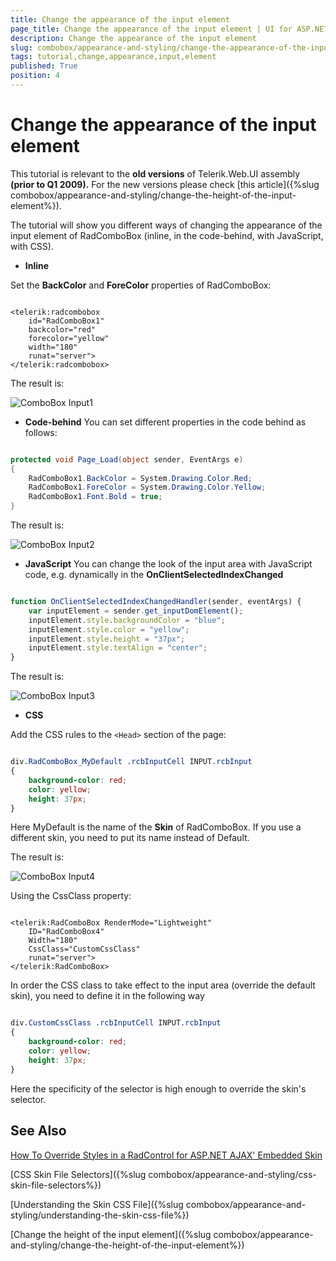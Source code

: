 ```yaml
---
title: Change the appearance of the input element
page_title: Change the appearance of the input element | UI for ASP.NET AJAX Documentation
description: Change the appearance of the input element
slug: combobox/appearance-and-styling/change-the-appearance-of-the-input-element
tags: tutorial,change,appearance,input,element
published: True
position: 4
---
```


# Change the appearance of the input element

This tutorial is relevant to the **old versions** of Telerik.Web.UI assembly **(prior to Q1 2009).** For the new versions please check [this article]({%slug combobox/appearance-and-styling/change-the-height-of-the-input-element%}).


The tutorial will show you different ways of changing the appearance of the input element of RadComboBox (inline, in the code-behind, with JavaScript, with CSS).

*  **Inline**

Set the **BackColor** and **ForeColor** properties of RadComboBox:

````ASPNET

<telerik:radcombobox 
	id="RadComboBox1" 
	backcolor="red" 
	forecolor="yellow" 
	width="180"
	runat="server">
</telerik:radcombobox>

```` 

The result is:

![ComboBox Input1](images/combobox_input1.png)

* **Code-behind** You can set different properties in the code behind as follows:

````C#

protected void Page_Load(object sender, EventArgs e)
{    
	RadComboBox1.BackColor = System.Drawing.Color.Red;    
	RadComboBox1.ForeColor = System.Drawing.Color.Yellow;    
	RadComboBox1.Font.Bold = true;
}

````

The result is:

![ComboBox Input2](images/combobox_input2.png)

* **JavaScript** You can change the look of the input area with JavaScript code, e.g. dynamically in the **OnClientSelectedIndexChanged**

````JavaScript

function OnClientSelectedIndexChangedHandler(sender, eventArgs) {
	var inputElement = sender.get_inputDomElement();
	inputElement.style.backgroundColor = "blue";
	inputElement.style.color = "yellow";
	inputElement.style.height = "37px";
	inputElement.style.textAlign = "center";
}

````

The result is:

![ComboBox Input3](images/combobox_input3.png)

* **CSS**

Add the CSS rules to the `<Head>` section of the page:

````CSS

div.RadComboBox_MyDefault .rcbInputCell INPUT.rcbInput
{
	background-color: red;
	color: yellow;
	height: 37px;
}

````

Here MyDefault is the name of the **Skin** of RadComboBox. If you use a different skin, you need to put its name instead of Default.

The result is:

![ComboBox Input4](images/combobox_input4.png)

Using the CssClass property:

````ASPNET

<telerik:RadComboBox RenderMode="Lightweight" 
	ID="RadComboBox4" 
	Width="180" 
	CssClass="CustomCssClass" 
	runat="server">
</telerik:RadComboBox>

````

In order the CSS class to take effect to the input area (override the default skin), you need to define it in the following way

````CSS

div.CustomCssClass .rcbInputCell INPUT.rcbInput
{    
	background-color: red;       
	color: yellow;    
	height: 37px;    
}

````

Here the specificity of the selector is high enough to override the skin's selector.

## See Also

[How To Override Styles in a RadControl for ASP.NET AJAX' Embedded Skin](https://blogs.telerik.com/Server-Error.aspx?aspxerrorpath=/DimoDimov/Posts/08-06-17/How_To_Override_Styles_in_a_RadControl_for_ASP_NET_AJAX_Embedded_Skin.aspx)

[CSS Skin File Selectors]({%slug combobox/appearance-and-styling/css-skin-file-selectors%})

[Understanding the Skin CSS File]({%slug combobox/appearance-and-styling/understanding-the-skin-css-file%})

[Change the height of the input element]({%slug combobox/appearance-and-styling/change-the-height-of-the-input-element%}) 

